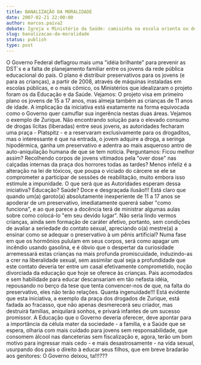 ```yaml
---
title: BANALIZAÇÃO DA MORALIDADE
date: 2007-02-21 22:00:00
author: marcos.paiva2
debate: Igreja x Ministério da Saúde: camisinha na escola orienta ou desorienta?
slug: banalizacao-da-moralidade
status: publish 
type: post
---
```


O Governo Federal deflagrou mais uma "idéia brilhante" para prevenir as DST´s e a falta de planejamento familiar entre os jovens da rede pública educacional do país. O plano é distribuir preservativos para os jovens (e para as crianças), a partir de 2008, através de máquinas instaladas em escolas públicas, e o mais cômico, os Ministérios que idealizaram o projeto foram os da Educação e da Saúde. Vejamos: O projeto visa em primeiro plano os jovens de 15 a 17 anos, mas almeja também as crianças de 11 anos de idade. A implicação da iniciativa está exatamente na forma equivocada como o Governo quer camuflar sua ingerência nestas duas áreas. Vejamos o exemplo de Zurique. Não encontrando solução para o elevado consumo de drogas lícitas (liberadas) entre seus jovens, as autoridades fecharam uma praça - Platspitz - e a reservaram exclusivamente para os drogaditos, mas o interessante é que na entrada, o jovem adquire a droga, a seringa hipodérmica, ganha um preservativo e adentra ao mais asqueroso antro de auto-aniquilação humana de que se tem notícia. Perguntamos: Ficou melhor assim? Recolhendo corpos de jovens vitimados pela "over dose" nas calçadas internas da praça dos horrores todas as tardes? Menos infeliz é a alteração na lei de tóxicos, que poupa o viciado do cárcere se ele se comprometer a participar de sessões de reabilitação, muito embora isso estimule a impunidade. O que será que as Autoridades esperam dessa iniciativa? Educação? Saúde? Doce e desgraçada ilusão!!! Está claro que quando um(a) garoto(a) absolutamente inexperiente de 11 a 17 anos se apoderar de um preservativo, imediatamente quererá saber "como funciona", e ao que parece a docência terá de ministrar algumas aulas sobre como colocá-lo "em seu devido lugar". Não seria lindo vermos crianças, ainda sem formação de caráter afetivo, portanto, sem condições de avaliar a seriedade do contato sexual, apreciando o(a) mestre(a) a ensinar como se adequar o preservativo à um pênis artificial? Numa fase em que os hormônios pululam em seus corpos, será como apagar um incêndio usando gasolina, e é óbvio que o despertar da curiosidade arremessará estas crianças na mais profunda promiscuidade, induzindo-as a crer na liberalidade sexual, sem assimilar qual seja a profundidade que este contato deveria ter entre um casal efetivamente comprometido, noção divorciada da educação que hoje se oferece às crianças. Pais acomodados e sem habilidade para educar descansariam em tão nefasta idéia, repousando no berço da tese que tenta convencer-nos de que, na falta do preservativo, eles não terão relações. Quanta ingenuidade!!! Está evidente que esta iniciativa, a exemplo da praça dos drogados de Zurique, está fadada ao fracasso, que não apenas desmerecerá seu criador, mas destruirá famílias, aniquilará sonhos, e privará infantes de um sucesso promissor. A Educação que o Governo deveria oferecer, deve apontar para a importância da célula mater da sociedade - a família, e a Saúde que se espera, olharia com mais cuidado para jovens sem responsabilidade, que consomem álcool nas danceterias sem fiscalização e, agora, terão um bom motivo para ingressar mais cedo - e mais desastrosamente - na vida sexual, usurpando dos pais o direito à educar seus filhos, que em breve bradarão aos genitores: O Governo deixou, ta!!!???
